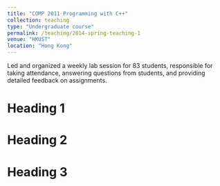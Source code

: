 ```yaml
---
title: "COMP 2011 Programming with C++"
collection: teaching
type: "Undergraduate course"
permalink: /teaching/2014-spring-teaching-1
venue: "HKUST"
location: "Hong Kong"
---
```


Led and organized a weekly lab session for 83 students, responsible for taking attendance, answering questions from students, and providing detailed feedback on assignments.

Heading 1
======

Heading 2
======

Heading 3
======
